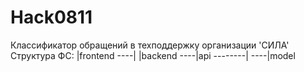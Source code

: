 # Hack0811
Классификатор обращений в техподдержку организации 'СИЛА'
Структура ФС:
|frontend
----|
|backend
----|api
--------|
----|model
